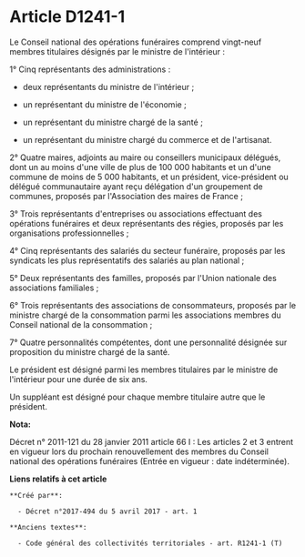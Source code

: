 # Article D1241-1

Le Conseil national des opérations funéraires comprend vingt-neuf membres titulaires désignés par le ministre de
l'intérieur :

1° Cinq représentants des administrations :

- deux représentants du ministre de l'intérieur ;

- un représentant du ministre de l'économie ;

- un représentant du ministre chargé de la santé ;

- un représentant du ministre chargé du commerce et de l'artisanat.

2° Quatre maires, adjoints au maire ou conseillers municipaux délégués, dont un au moins d'une ville de plus de 100 000
habitants et un d'une commune de moins de 5 000 habitants, et un président, vice-président ou délégué communautaire ayant
reçu délégation d'un groupement de communes, proposés par l'Association des maires de France ; 

3° Trois représentants d'entreprises ou associations effectuant des opérations funéraires et deux représentants des régies,
proposés par les organisations professionnelles ;

4° Cinq représentants des salariés du secteur funéraire, proposés par les syndicats les plus représentatifs des salariés au
plan national ;

5° Deux représentants des familles, proposés par l'Union nationale des associations familiales ;

6° Trois représentants des associations de consommateurs, proposés par le ministre chargé de la consommation parmi les
associations membres du Conseil national de la consommation ;

7° Quatre personnalités compétentes, dont une personnalité désignée sur proposition du ministre chargé de la santé.

Le président est désigné parmi les membres titulaires par le ministre de l'intérieur pour une durée de six ans.

Un suppléant est désigné pour chaque membre titulaire autre que le président.

**Nota:**

Décret n° 2011-121 du 28 janvier 2011 article 66 I : Les articles 2 et 3 entrent en vigueur lors du prochain renouvellement
des membres du Conseil national des opérations funéraires (Entrée en vigueur : date indéterminée).

**Liens relatifs à cet article**

	**Créé par**:

	  - Décret n°2017-494 du 5 avril 2017 - art. 1

	**Anciens textes**:

	  - Code général des collectivités territoriales - art. R1241-1 (T)
